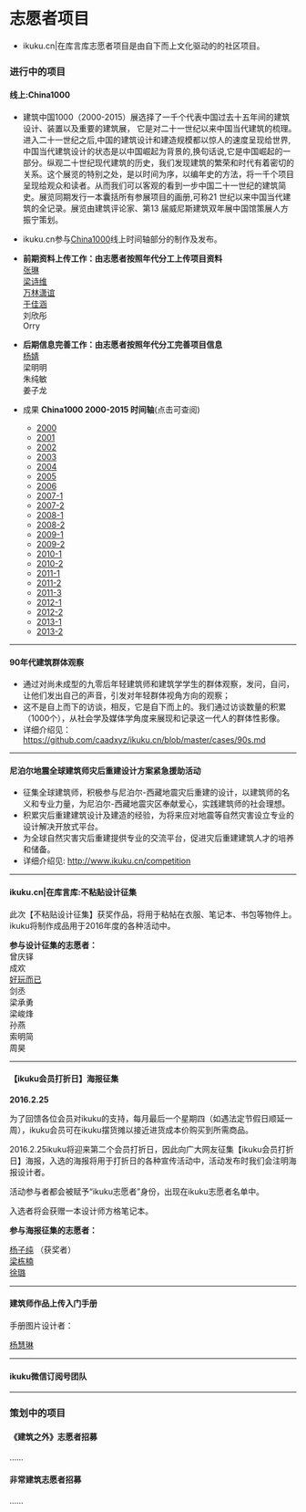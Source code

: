 # 志愿者项目

* ikuku.cn|在库言库志愿者项目是由自下而上文化驱动的的社区项目。

### 进行中的项目  

#### 线上:China1000
* 建筑中国1000（2000-2015）展选择了一千个代表中国过去十五年间的建筑设计、装置以及重要的建筑展， 它是对二十一世纪以来中国当代建筑的梳理。进入二十一世纪之后,中国的建筑设计和建造规模都以惊人的速度呈现给世界,中国当代建筑设计的状态是以中国崛起为背景的,换句话说,它是中国崛起的一部分。纵观二十世纪现代建筑的历史，我们发现建筑的繁荣和时代有着密切的关系。这个展览的特别之处，是以时间为序，以编年史的方法，将一千个项目呈现给观众和读者。从而我们可以客观的看到一步中国二十一世纪的建筑简史。展览同期发行一本囊括所有参展项目的画册,可称21 世纪以来中国当代建筑的全记录。展览由建筑评论家、第13 届威尼斯建筑双年展中国馆策展人方振宁策划。    
* ikuku.cn参与[China1000](http://www.ikuku.cn/user/32289)线上时间轴部分的制作及发布。  

* **前期资料上传工作：由志愿者按照年代分工上传项目资料**  
[张琳](http://www.ikuku.cn/name/9555)  
[梁诗维](http://www.ikuku.cn/name/9703)    
[万林潇谊](http://www.ikuku.cn/name/9549)   
[于佳涵](http://www.ikuku.cn/user/16843)  
刘欣彤      
Orry  

* **后期信息完善工作：由志愿者按照年代分工完善项目信息**  
[杨婧](http://www.ikuku.cn/user/17592)   
梁明明  
朱纯敏  
姜子龙  


* 成果 **China1000 2000-2015 时间轴**(点击可查阅)  
  * [2000](http://www.ikuku.cn/idea/5284)  
  * [2001](http://www.ikuku.cn/idea/5292)  
  * [2002](http://www.ikuku.cn/timeline/?idea=5303)  
  * [2003](http://www.ikuku.cn/timeline/?idea=5319)  
  * [2004](http://www.ikuku.cn/timeline/?idea=5323)  
  * [2005](http://www.ikuku.cn/timeline/?idea=5333)  
  * [2006](http://www.ikuku.cn/timeline/?idea=5343)  
  * [2007-1](http://www.ikuku.cn/timeline/?idea=5353)  
  * [2007-2](http://www.ikuku.cn/timeline/?idea=6098)  
  * [2008-1](http://www.ikuku.cn/timeline/?idea=5376)  
  * [2008-2](http://www.ikuku.cn/timeline/?idea=5396)  
  * [2009-1](http://www.ikuku.cn/timeline/?idea=5402)  
  * [2009-2](http://www.ikuku.cn/timeline/?idea=5420)  
  * [2010-1](http://www.ikuku.cn/timeline/?idea=5425)  
  * [2010-2](http://www.ikuku.cn/timeline/?idea=5446)  
  * [2011-1](http://www.ikuku.cn/timeline/?idea=5459)  
  * [2011-2](http://www.ikuku.cn/timeline/?idea=5479)  
  * [2011-3](http://www.ikuku.cn/timeline/?idea=6433)  
  * [2012-1](http://www.ikuku.cn/timeline/?idea=5477)  
  * [2012-2](http://www.ikuku.cn/timeline/?idea=5493)  
  * [2013-1](http://www.ikuku.cn/timeline/?idea=6650)  
  * [2013-2](http://www.ikuku.cn/timeline/?idea=6651)  

-----

#### 90年代建筑群体观察  

* 通过对尚未成型的九零后年轻建筑师和建筑学学生的群体观察，发问，自问，让他们发出自己的声音，引发对年轻群体视角方向的观察；
* 这不是自上而下的访谈，相反，它是自下而上的。我们通过访谈数量的积累（1000个），从社会学及媒体学角度来展现和记录这一代人的群体性影像。
* 详细介绍见： https://github.com/caadxyz/ikuku.cn/blob/master/cases/90s.md  


-------

#### 尼泊尔地震全球建筑师灾后重建设计方案紧急援助活动  

* 征集全球建筑师，积极参与尼泊尔-西藏地震灾后重建的设计，以建筑师的名义和专业力量，为尼泊尔-西藏地震灾区奉献爱心，实践建筑师的社会理想。
* 积累灾后重建建筑设计及建造的经验，为将来应对地震等自然灾害设立专业的设计解决开放式平台。
* 为全球自然灾害灾后重建提供专业的交流平台，促进灾后重建建筑人才的培养和储备。
* 详细介绍见: http://www.ikuku.cn/competition  

___________

#### ikuku.cn|在库言库:不粘贴设计征集  
此次【不粘贴设计征集】获奖作品，将用于粘帖在衣服、笔记本、书包等物件上。ikuku将制作成品用于2016年度的各种活动中。  

**参与设计征集的志愿者：**  
曾庆铎  
成欢  
[好玩而已](http://www.ikuku.cn/user/7839)    
剑丞  
梁承勇  
梁峻烽  
孙燕  
索明简  
周昊  

_____________  

#### 【ikuku会员打折日】海报征集 
 
**2016.2.25**   

为了回馈各位会员对ikuku的支持，每月最后一个星期四（如遇法定节假日顺延一周），ikuku会员可在ikuku摆货摊以接近进货成本价购买到所需商品。  

2016.2.25ikuku将迎来第二个会员打折日，因此向广大网友征集【ikuku会员打折日】海报，入选的海报将用于打折日的各种宣传活动中，活动发布时我们会注明海报设计者。  

活动参与者都会被赋予“ikuku志愿者”身份，出现在ikuku志愿者名单中。  

入选者将会获赠一本设计师方格笔记本。  

**参与海报征集的志愿者：**  

[杨子纯](http://www.ikuku.cn/user/36574)  （获奖者）  
[梁栋楠](http://www.ikuku.cn/user/14962)  
[徐璐](http://www.ikuku.cn/user/36781)  

_____________  

#### 建筑师作品上传入门手册  

手册图片设计者：  

[杨慧琳](http://www.ikuku.cn/user/17143)  

-------
 
#### ikuku微信订阅号团队  
  

_____________  

### 策划中的项目  


#### 《建筑之外》志愿者招募  

……  


#### 非常建筑志愿者招募 

……  





